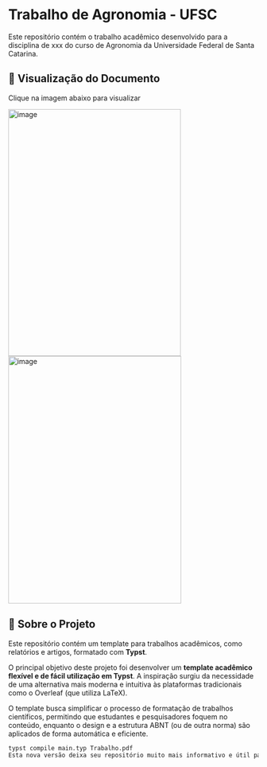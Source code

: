 # Trabalho de Agronomia - UFSC

Este repositório contém o trabalho acadêmico desenvolvido para a disciplina de xxx do curso de Agronomia da Universidade Federal de Santa Catarina.

## 📄 Visualização do Documento

Clique na imagem abaixo para visualizar

<img width="347" height="496" alt="image" src="https://github.com/user-attachments/assets/1fd91e3c-950f-4ca4-962c-627b0cf74a85" />
<img width="348" height="497" alt="image" src="https://github.com/user-attachments/assets/50702bee-9ae6-4cb3-a41a-5e81eef9c14f" />


## 📝 Sobre o Projeto

Este repositório contém um template para trabalhos acadêmicos, como relatórios e artigos, formatado com **Typst**.

O principal objetivo deste projeto foi desenvolver um **template acadêmico flexível e de fácil utilização em Typst**. A inspiração surgiu da necessidade de uma alternativa mais moderna e intuitiva às plataformas tradicionais como o Overleaf (que utiliza LaTeX).

O template busca simplificar o processo de formatação de trabalhos científicos, permitindo que estudantes e pesquisadores foquem no conteúdo, enquanto o design e a estrutura ABNT (ou de outra norma) são aplicados de forma automática e eficiente.


```bash
typst compile main.typ Trabalho.pdf
Esta nova versão deixa seu repositório muito mais informativo e útil para quem o visita.
